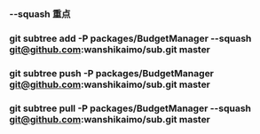 ### --squash 重点
### git subtree add -P packages/BudgetManager --squash git@github.com:wanshikaimo/sub.git master
### git subtree push -P packages/BudgetManager  git@github.com:wanshikaimo/sub.git master
### git subtree pull -P packages/BudgetManager  --squash git@github.com:wanshikaimo/sub.git master
